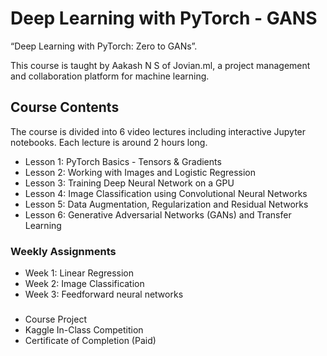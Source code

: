 # Deep Learning with PyTorch - GANS
“Deep Learning with PyTorch: Zero to GANs”.

This course is taught by Aakash N S  of Jovian.ml, a project management and collaboration platform for machine learning.

## Course Contents
The course is divided into 6 video lectures including interactive Jupyter notebooks. Each lecture is around 2 hours long.

- Lesson 1: PyTorch Basics - Tensors & Gradients
- Lesson 2: Working with Images and Logistic Regression
- Lesson 3: Training Deep Neural Network on a GPU
- Lesson 4: Image Classification using Convolutional Neural Networks
- Lesson 5: Data Augmentation, Regularization and Residual Networks
- Lesson 6: Generative Adversarial Networks (GANs) and Transfer Learning


### Weekly Assignments
- Week 1: Linear Regression
- Week 2: Image Classification
- Week 3: Feedforward neural networks

### 
- Course Project
- Kaggle In-Class Competition
- Certificate of Completion (Paid)
